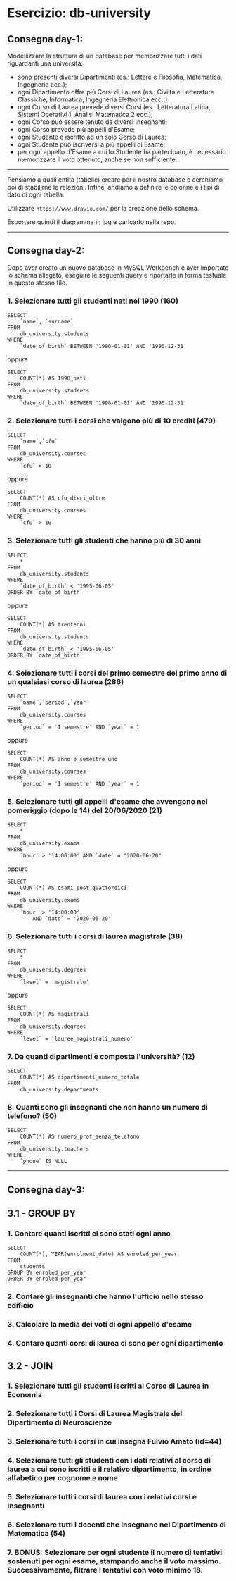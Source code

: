 # **Esercizio: db-university**

## Consegna day-1:
Modellizzare la struttura di un database per memorizzare tutti i dati riguardanti una università:
- sono presenti diversi Dipartimenti (es.: Lettere e Filosofia, Matematica, Ingegneria ecc.);
- ogni Dipartimento offre più Corsi di Laurea (es.: Civiltà e Letterature Classiche, Informatica, Ingegneria Elettronica ecc..)
- ogni Corso di Laurea prevede diversi Corsi (es.: Letteratura Latina, Sistemi Operativi 1, Analisi Matematica 2 ecc.);
- ogni Corso può essere tenuto da diversi Insegnanti;
- ogni Corso prevede più appelli d'Esame;
- ogni Studente è iscritto ad un solo Corso di Laurea;
- ogni Studente può iscriversi a più appelli di Esame;
- per ogni appello d'Esame a cui lo Studente ha partecipato, è necessario memorizzare il voto ottenuto, anche se non sufficiente.

---
Pensiamo a quali entità (tabelle) creare per il nostro database e cerchiamo poi di stabilirne le relazioni. Infine, andiamo a definire le colonne e i tipi di dato di ogni tabella.

Utilizzare `https://www.drawio.com/` per la creazione dello schema.

Esportare quindi il diagramma in jpg e caricarlo nella repo.

---

## Consegna day-2:

Dopo aver creato un nuovo database in MySQL Workbench e aver importato lo schema allegato, eseguire le seguenti query e riportarle in forma testuale in questo stesso file.

### 1. Selezionare tutti gli studenti nati nel 1990 (160)

    SELECT 
        `name`, `surname`
    FROM
        db_university.students
    WHERE
        `date_of_birth` BETWEEN '1990-01-01' AND '1990-12-31'

oppure

    SELECT 
        COUNT(*) AS 1990_nati
    FROM
        db_university.students
    WHERE
        `date_of_birth` BETWEEN '1990-01-01' AND '1990-12-31'

### 2. Selezionare tutti i corsi che valgono più di 10 crediti (479)

    SELECT 
        `name`,`cfu`
    FROM
        db_university.courses
    WHERE
        `cfu` > 10

oppure

    SELECT 
        COUNT(*) AS cfu_dieci_oltre
    FROM
        db_university.courses
    WHERE
        `cfu` > 10

### 3. Selezionare tutti gli studenti che hanno più di 30 anni

    SELECT 
        *
    FROM
        db_university.students
    WHERE
        `date_of_birth` < '1995-06-05'
    ORDER BY `date_of_birth`

oppure

    SELECT 
        COUNT(*) AS trentenni
    FROM
        db_university.students
    WHERE
        `date_of_birth` < '1995-06-05'
    ORDER BY `date_of_birth`

### 4. Selezionare tutti i corsi del primo semestre del primo anno di un qualsiasi corso di laurea (286)

    SELECT 
        `name`,`period`,`year`
    FROM
        db_university.courses
    WHERE
        `period` = 'I semestre' AND `year` = 1
    
oppure

    SELECT 
        COUNT(*) AS anno_e_semestre_uno
    FROM
        db_university.courses
    WHERE
        `period` = 'I semestre' AND `year` = 1

### 5. Selezionare tutti gli appelli d'esame che avvengono nel pomeriggio (dopo le 14) del 20/06/2020 (21)

    SELECT 
        *
    FROM
        db_university.exams
    WHERE
        `hour` > '14:00:00' AND `date` = "2020-06-20"

oppure

    SELECT 
        COUNT(*) AS esami_post_quattordici
    FROM
        db_university.exams
    WHERE
        `hour` > '14:00:00'
            AND `date` = '2020-06-20'

### 6. Selezionare tutti i corsi di laurea magistrale (38)

    SELECT 
        *
    FROM
        db_university.degrees
    WHERE
        `level` = 'magistrale'

oppure

    SELECT 
        COUNT(*) AS magistrali
    FROM
        db_university.degrees
    WHERE
        `level` = 'lauree_magistrali_numero'

### 7. Da quanti dipartimenti è composta l'università? (12)

    SELECT 
        COUNT(*) AS dipartimenti_numero_totale
    FROM
        db_university.departments

### 8. Quanti sono gli insegnanti che non hanno un numero di telefono? (50)

    SELECT 
        COUNT(*) AS numero_prof_senza_telefono
    FROM
        db_university.teachers
    WHERE
        `phone` IS NULL

---
## Consegna day-3:

## 3.1 - GROUP BY

### 1. Contare quanti iscritti ci sono stati ogni anno

    SELECT 
        COUNT(*), YEAR(enrolment_date) AS enroled_per_year
    FROM
        students
    GROUP BY enroled_per_year
    ORDER BY enroled_per_year

### 2. Contare gli insegnanti che hanno l'ufficio nello stesso edificio



### 3. Calcolare la media dei voti di ogni appello d'esame



### 4. Contare quanti corsi di laurea ci sono per ogni dipartimento



## 3.2 - JOIN

### 1. Selezionare tutti gli studenti iscritti al Corso di Laurea in Economia


### 2. Selezionare tutti i Corsi di Laurea Magistrale del Dipartimento di Neuroscienze

### 3. Selezionare tutti i corsi in cui insegna Fulvio Amato (id=44)



### 4. Selezionare tutti gli studenti con i dati relativi al corso di laurea a cui sono iscritti e il relativo dipartimento, in ordine alfabetico per cognome e nome



### 5. Selezionare tutti i corsi di laurea con i relativi corsi e insegnanti



### 6. Selezionare tutti i docenti che insegnano nel Dipartimento di Matematica (54)



### 7. BONUS: Selezionare per ogni studente il numero di tentativi sostenuti per ogni esame, stampando anche il voto massimo. Successivamente, filtrare i tentativi con voto minimo 18.